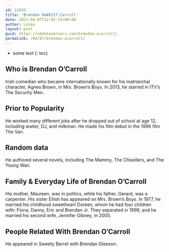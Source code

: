 ```yaml
---
id: 12643
title: 'Brendan O&#8217;Carroll'
date: 2021-04-07T12:02:15+00:00
author: Laima
layout: post
guid: https://ukdataservers.com/brendan-ocarroll/
permalink: /04/07/brendan-ocarroll/
---
```


* some text
{: toc}


## Who is Brendan O&#8217;Carroll
                  
                  
                  
Irish comedian who became internationally known for his matriarchal character, Agnes Brown, in Mrs. Brown&#8217;s Boys. In 2013, he starred in ITV&#8217;s The Security Men.
                  
              
            
              
            
                
                
                
## Prior to Popularity
                  
                  
                  
He worked many different jobs after he dropped out of school at age 12, including waiter, DJ, and milkman. He made his film debut in the 1996 film The Van.
                  
              
            
              
            
                
                
                
## Random data
                  
                  
                  
He authored several novels, including The Mammy, The Chisellers, and The Young Wan.
                  
              
            
              
            
                
                
                
## Family & Everyday Life of Brendan O&#8217;Carroll
                  
                  
                  
His mother, Maureen, was in politics, while his father, Gerard, was a carpenter. His sister Eilish has appeared on Mrs. Brown&#8217;s Boys. In 1977, he married his childhood sweetheart Doreen, whom he had four children with: Fiona, Danny, Eric and Brendan Jr. They separated in 1999, and he married his second wife, Jennifer Gibney, in 2005.
                  
              
            
              
            
                
                
                
## People Related With Brendan O&#8217;Carroll
                  
                  
                  
He appeared in Sweety Barret with Brendan Gleeson.
                  
              
            
              
            
                
              
            
              
              
            
            
              
            
          
          
          